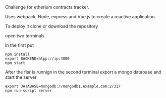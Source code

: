 Challenge for etherium contracts tracker. 

Uses webpack, Node, express and Vue.js to create a reactive application. 

To deploy it clone or download the repository

open two terminals

In the first put
```
npm install
export BACKEND=htpp://ip:4000
npm start
```

After the fisr is runnign in the second terminal export a mongo database and start the server
```
export DATABASE=mongodb://mongodb1.example.com:27317
npm run-script server
```
